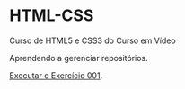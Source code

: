 # HTML-CSS
 Curso de HTML5 e CSS3 do Curso em Vídeo

 Aprendendo a gerenciar repositórios.

<a href="https://nanafonseca.github.io/HTML-CSS/Exerc%C3%ADcios/ex001/">Executar o Exercício 001</a>.
